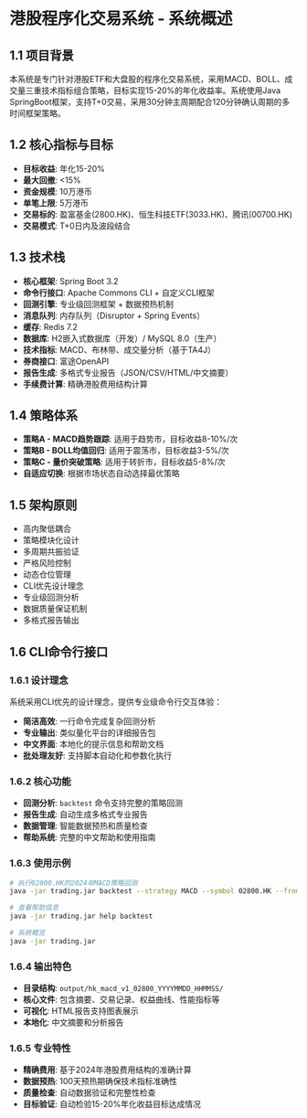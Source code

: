 # 港股程序化交易系统 - 系统概述

## 1.1 项目背景
本系统是专门针对港股ETF和大盘股的程序化交易系统，采用MACD、BOLL、成交量三重技术指标组合策略，目标实现15-20%的年化收益率。系统使用Java SpringBoot框架，支持T+0交易，采用30分钟主周期配合120分钟确认周期的多时间框架策略。

## 1.2 核心指标与目标
- **目标收益**: 年化15-20%
- **最大回撤**: <15%
- **资金规模**: 10万港币
- **单笔上限**: 5万港币
- **交易标的**: 盈富基金(2800.HK)、恒生科技ETF(3033.HK)、腾讯(00700.HK)
- **交易模式**: T+0日内及波段结合

## 1.3 技术栈
- **核心框架**: Spring Boot 3.2
- **命令行接口**: Apache Commons CLI + 自定义CLI框架
- **回测引擎**: 专业级回测框架 + 数据预热机制
- **消息队列**: 内存队列（Disruptor + Spring Events）
- **缓存**: Redis 7.2
- **数据库**: H2嵌入式数据库（开发）/ MySQL 8.0（生产）
- **技术指标**: MACD、布林带、成交量分析（基于TA4J）
- **券商接口**: 富途OpenAPI
- **报告生成**: 多格式专业报告（JSON/CSV/HTML/中文摘要）
- **手续费计算**: 精确港股费用结构计算

## 1.4 策略体系
- **策略A - MACD趋势跟踪**: 适用于趋势市，目标收益8-10%/次
- **策略B - BOLL均值回归**: 适用于震荡市，目标收益3-5%/次  
- **策略C - 量价突破策略**: 适用于转折市，目标收益5-8%/次
- **自适应切换**: 根据市场状态自动选择最优策略

## 1.5 架构原则
- 高内聚低耦合
- 策略模块化设计
- 多周期共振验证
- 严格风险控制
- 动态仓位管理
- CLI优先设计理念
- 专业级回测分析
- 数据质量保证机制
- 多格式报告输出

## 1.6 CLI命令行接口

### 1.6.1 设计理念
系统采用CLI优先的设计理念，提供专业级命令行交互体验：
- **简洁高效**: 一行命令完成复杂回测分析
- **专业输出**: 类似量化平台的详细报告包
- **中文界面**: 本地化的提示信息和帮助文档
- **批处理友好**: 支持脚本自动化和参数化执行

### 1.6.2 核心功能
- **回测分析**: `backtest` 命令支持完整的策略回测
- **报告生成**: 自动生成多格式专业报告
- **数据管理**: 智能数据预热和质量检查
- **帮助系统**: 完整的中文帮助和使用指南

### 1.6.3 使用示例
```bash
# 执行02800.HK的2024年MACD策略回测
java -jar trading.jar backtest --strategy MACD --symbol 02800.HK --from 2024-01-01 --to 2024-12-31 --output ./output

# 查看帮助信息
java -jar trading.jar help backtest

# 系统概览
java -jar trading.jar
```

### 1.6.4 输出特色
- **目录结构**: `output/hk_macd_v1_02800_YYYYMMDD_HHMMSS/`
- **核心文件**: 包含摘要、交易记录、权益曲线、性能指标等
- **可视化**: HTML报告支持图表展示
- **本地化**: 中文摘要和分析报告

### 1.6.5 专业特性
- **精确费用**: 基于2024年港股费用结构的准确计算
- **数据预热**: 100天预热期确保技术指标准确性  
- **质量检查**: 自动数据验证和完整性检查
- **目标验证**: 自动检验15-20%年化收益目标达成情况